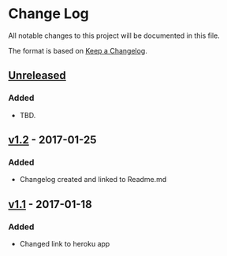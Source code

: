 # Change Log
All notable changes to this project will be documented in this file.

The format is based on [Keep a Changelog](http://keepachangelog.com/).

## [Unreleased]
### Added
- TBD.

## [v1.2] - 2017-01-25
### Added
- Changelog created and linked to Readme.md

## [v1.1] - 2017-01-18
### Added
- Changed link to heroku app

[Unreleased]: https://github.com/infsci2560sp17/full-stack-web-BrianKolowitz/compare/v1.2...HEAD
[v1.2]: https://github.com/infsci2560sp17/full-stack-web-sew77/commit/6da44312d96680cd1057e8d106addfc759bb4b18
[v1.1]: https://github.com/infsci2560sp17/full-stack-web-sew77/commit/3f1401c0753371b248cf5bbc4fa3b6865878fded
